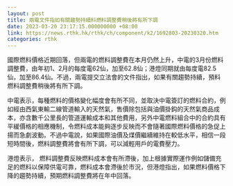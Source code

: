 ```yaml
---
layout: post
title: 兩電文件指如有關趨勢持續料燃料調整費稍後將有所下調
date: 2023-03-20 23:17:15.000000000 +08:00
link: https://news.rthk.hk/rthk/ch/component/k2/1692803-20230320.htm
categories: rthk
---
```


國際燃料價格近期回落，但兩電的燃料調整費在本月仍然上升，中電的3月份燃料調整費，由年初1、2月的每度電62仙，加至62.8仙；港燈同期就由每度電82.5仙，加至86.4仙。不過，兩電提交立法會的文件指出，如果有關趨勢持續，預料燃料調整費稍後將有所下調。

中電表示，每種燃料的價格變化幅度會有所不同，並取決中電簽訂的燃料合約，例如經由西氣東輸二線管道輸入的天然氣，售價除包括與油價掛鈎的天然氣商品成本，亦含數千公里長的管道運輸成本和其他費用，另外中電燃料組合中的合約具有平緩價格的相應機制，令燃料成本能夠逐步反映而不會隨著國際燃料價格的急促上揚而急劇波動。不過中電說，如果國際油價及煤價繼續維持在較低水平，相信一段短時間後，燃料調整費將會有所下調，可以減輕用戶的電費壓力。

港燈表示， 燃料調整費反映燃料成本會有所滯後，加上根據實際運作例如儲備充足的燃料以保障供電可靠，燃料成本會滯後於市況，但港燈指出，如果燃料價格下降的趨勢持續，預期燃料調整費將在年中回落。
